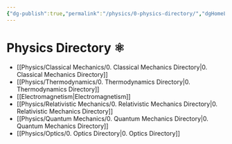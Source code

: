 ```yaml
---
{"dg-publish":true,"permalink":"/physics/0-physics-directory/","dgHomeLink":true,"dgPassFrontmatter":true}
---
```


# Physics Directory ⚛

-  [[Physics/Classical Mechanics/0. Classical Mechanics Directory|0. Classical Mechanics Directory]]
- [[Physics/Thermodynamics/0. Thermodynamics Directory|0. Thermodynamics Directory]]
- [[Electromagnetism|Electromagnetism]]
- [[Physics/Relativistic Mechanics/0. Relativistic Mechanics Directory|0. Relativistic Mechanics Directory]]
- [[Physics/Quantum Mechanics/0. Quantum Mechanics Directory|0. Quantum Mechanics Directory]]	
- [[Physics/Optics/0. Optics Directory|0. Optics Directory]]